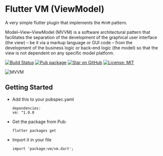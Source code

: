 # Flutter VM (ViewModel)

A very simple flutter plugin that implements the `MVVM` pattern.

Model–View–ViewModel (MVVM) is a software architectural pattern that facilitates the separation 
of the development of the graphical user interface (the view) – be it via a markup language or 
GUI code – from the development of the business logic or back-end logic (the model) 
so that the view is not dependent on any specific model platform.

[![Build Status](https://github.com/tiamo/flutter-vm/actions/workflows/main.yml/badge.svg)](https://github.com/tiamo/flutter-vm)
[![Pub package](https://img.shields.io/pub/v/vm.svg)](https://pub.dartlang.org/packages/vm)
[![Star on GitHub](https://img.shields.io/github/stars/tiamo/flutter-vm.svg?style=flat&logo=github&colorB=deeppink&label=stars)](https://github.com/tiamo/flutter-vm)
[![License: MIT](https://img.shields.io/badge/license-MIT-purple.svg)](https://opensource.org/licenses/MIT)

![MVVM](https://upload.wikimedia.org/wikipedia/commons/8/87/MVVMPattern.png)

## Getting Started
* Add this to your pubspec.yaml
  ```
  dependencies:
  vm: ^1.0.0
  ```
* Get the package from Pub:
  ```
  flutter packages get
  ```
* Import it in your file
  ```
  import 'package:vm/vm.dart';
  ```